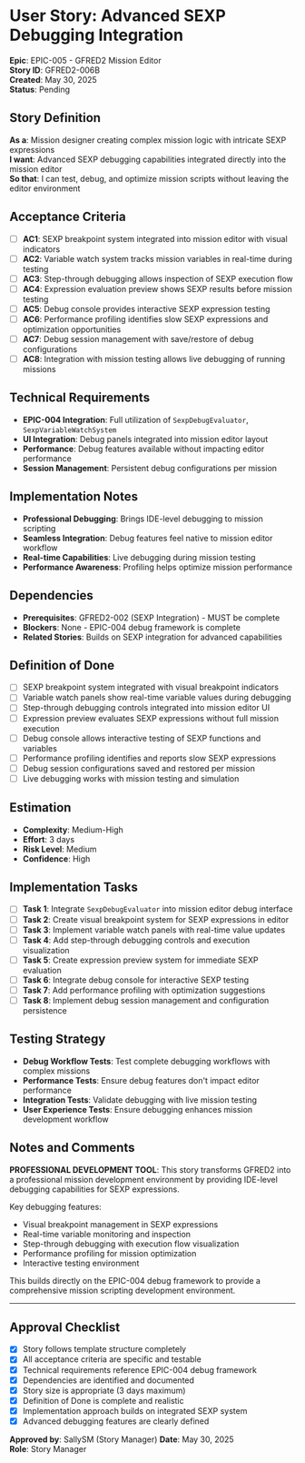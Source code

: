 # User Story: Advanced SEXP Debugging Integration

**Epic**: EPIC-005 - GFRED2 Mission Editor  
**Story ID**: GFRED2-006B  
**Created**: May 30, 2025  
**Status**: Pending

## Story Definition
**As a**: Mission designer creating complex mission logic with intricate SEXP expressions  
**I want**: Advanced SEXP debugging capabilities integrated directly into the mission editor  
**So that**: I can test, debug, and optimize mission scripts without leaving the editor environment

## Acceptance Criteria
- [ ] **AC1**: SEXP breakpoint system integrated into mission editor with visual indicators
- [ ] **AC2**: Variable watch system tracks mission variables in real-time during testing
- [ ] **AC3**: Step-through debugging allows inspection of SEXP execution flow
- [ ] **AC4**: Expression evaluation preview shows SEXP results before mission testing
- [ ] **AC5**: Debug console provides interactive SEXP expression testing
- [ ] **AC6**: Performance profiling identifies slow SEXP expressions and optimization opportunities
- [ ] **AC7**: Debug session management with save/restore of debug configurations
- [ ] **AC8**: Integration with mission testing allows live debugging of running missions

## Technical Requirements
- **EPIC-004 Integration**: Full utilization of `SexpDebugEvaluator`, `SexpVariableWatchSystem`
- **UI Integration**: Debug panels integrated into mission editor layout
- **Performance**: Debug features available without impacting editor performance
- **Session Management**: Persistent debug configurations per mission

## Implementation Notes
- **Professional Debugging**: Brings IDE-level debugging to mission scripting
- **Seamless Integration**: Debug features feel native to mission editor workflow
- **Real-time Capabilities**: Live debugging during mission testing
- **Performance Awareness**: Profiling helps optimize mission performance

## Dependencies
- **Prerequisites**: GFRED2-002 (SEXP Integration) - MUST be complete
- **Blockers**: None - EPIC-004 debug framework is complete
- **Related Stories**: Builds on SEXP integration for advanced capabilities

## Definition of Done
- [ ] SEXP breakpoint system integrated with visual breakpoint indicators
- [ ] Variable watch panels show real-time variable values during debugging
- [ ] Step-through debugging controls integrated into mission editor UI
- [ ] Expression preview evaluates SEXP expressions without full mission execution
- [ ] Debug console allows interactive testing of SEXP functions and variables
- [ ] Performance profiling identifies and reports slow SEXP expressions
- [ ] Debug session configurations saved and restored per mission
- [ ] Live debugging works with mission testing and simulation

## Estimation
- **Complexity**: Medium-High
- **Effort**: 3 days
- **Risk Level**: Medium
- **Confidence**: High

## Implementation Tasks
- [ ] **Task 1**: Integrate `SexpDebugEvaluator` into mission editor debug interface
- [ ] **Task 2**: Create visual breakpoint system for SEXP expressions in editor
- [ ] **Task 3**: Implement variable watch panels with real-time value updates
- [ ] **Task 4**: Add step-through debugging controls and execution visualization
- [ ] **Task 5**: Create expression preview system for immediate SEXP evaluation
- [ ] **Task 6**: Integrate debug console for interactive SEXP testing
- [ ] **Task 7**: Add performance profiling with optimization suggestions
- [ ] **Task 8**: Implement debug session management and configuration persistence

## Testing Strategy
- **Debug Workflow Tests**: Test complete debugging workflows with complex missions
- **Performance Tests**: Ensure debug features don't impact editor performance
- **Integration Tests**: Validate debugging with live mission testing
- **User Experience Tests**: Ensure debugging enhances mission development workflow

## Notes and Comments
**PROFESSIONAL DEVELOPMENT TOOL**: This story transforms GFRED2 into a professional mission development environment by providing IDE-level debugging capabilities for SEXP expressions.

Key debugging features:
- Visual breakpoint management in SEXP expressions
- Real-time variable monitoring and inspection
- Step-through debugging with execution flow visualization
- Performance profiling for mission optimization
- Interactive testing environment

This builds directly on the EPIC-004 debug framework to provide a comprehensive mission scripting development environment.

---

## Approval Checklist
- [x] Story follows template structure completely
- [x] All acceptance criteria are specific and testable
- [x] Technical requirements reference EPIC-004 debug framework
- [x] Dependencies are identified and documented
- [x] Story size is appropriate (3 days maximum)
- [x] Definition of Done is complete and realistic
- [x] Implementation approach builds on integrated SEXP system
- [x] Advanced debugging features are clearly defined

**Approved by**: SallySM (Story Manager) **Date**: May 30, 2025  
**Role**: Story Manager
